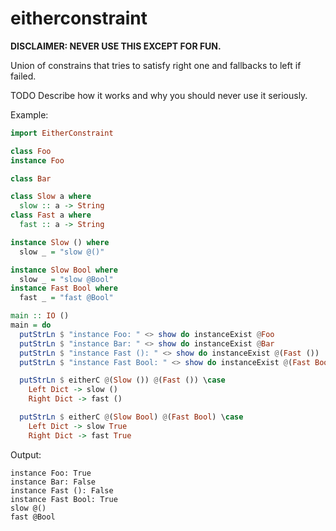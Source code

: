 # eitherconstraint

__DISCLAIMER: NEVER USE THIS EXCEPT FOR FUN.__

Union of constrains that tries to satisfy right one and fallbacks to left if failed.

TODO Describe how it works and why you should never use it seriously.

Example:

```haskell
import EitherConstraint

class Foo
instance Foo

class Bar

class Slow a where
  slow :: a -> String
class Fast a where
  fast :: a -> String

instance Slow () where
  slow _ = "slow @()"

instance Slow Bool where
  slow _ = "slow @Bool"
instance Fast Bool where
  fast _ = "fast @Bool"

main :: IO ()
main = do
  putStrLn $ "instance Foo: " <> show do instanceExist @Foo
  putStrLn $ "instance Bar: " <> show do instanceExist @Bar
  putStrLn $ "instance Fast (): " <> show do instanceExist @(Fast ())
  putStrLn $ "instance Fast Bool: " <> show do instanceExist @(Fast Bool)

  putStrLn $ eitherC @(Slow ()) @(Fast ()) \case
    Left Dict -> slow ()
    Right Dict -> fast ()

  putStrLn $ eitherC @(Slow Bool) @(Fast Bool) \case
    Left Dict -> slow True
    Right Dict -> fast True
```

Output:

```
instance Foo: True
instance Bar: False
instance Fast (): False
instance Fast Bool: True
slow @()
fast @Bool
```
